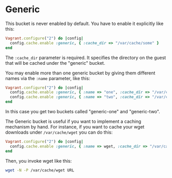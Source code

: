 # Generic

This bucket is never enabled by default. You have to enable it explicitly like
this:

```ruby
Vagrant.configure("2") do |config|
  config.cache.enable :generic, { :cache_dir => "/var/cache/some" }
end
```

The `:cache_dir` parameter is required. It specifies the directory on the guest
that will be cached under the "generic" bucket.

You may enable more than one generic bucket by giving them different names via
the `:name` parameter, like this:

```ruby
Vagrant.configure("2") do |config|
  config.cache.enable :generic, { :name => "one", :cache_dir => "/var/cache/one" }
  config.cache.enable :generic, { :name => "two", :cache_dir => "/var/cache/two" }
end
```

In this case you get two buckets called "generic-one" and "generic-two".

The Generic bucket is useful if you want to implement a caching mechanism by
hand. For instance, if you want to cache your wget downloads under
`/var/cache/wget` you can do this:

```ruby
Vagrant.configure("2") do |config|
  config.cache.enable :generic, { :name => wget, :cache_dir => "/var/cache/wget" }
end
```

Then, you invoke wget like this:

```sh
wget -N -P /var/cache/wget URL
```
